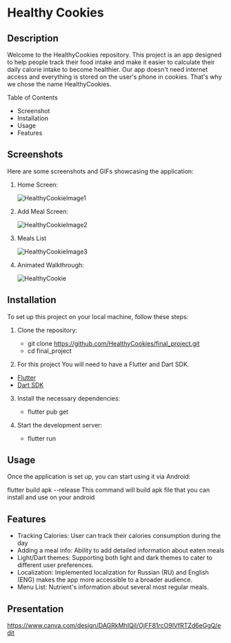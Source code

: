 # Healthy Cookies

## Description

Welcome to the HealthyCookies repository.
This project is an app designed to help people track their food intake and make it easier to calculate their daily calorie intake to become healthier.
Our app doesn't need internet access and everything is stored on the user's phone in cookies. That's why we chose the name HealthyCookies.

Table of Contents

- Screenshot
- Installation
- Usage
- Features

## Screenshots

Here are some screenshots and GIFs showcasing the application:

1. Home Screen:
   
   ![HealthyCookieImage1](https://github.com/user-attachments/assets/f1bb8e2f-39fc-4798-aace-541f53615803)

3. Add Meal Screen:
   
   ![HealthyCookieImage2](https://github.com/user-attachments/assets/14c561cf-9e1c-4b87-b48f-962d8dadd794)

5. Meals List
   
   ![HealthyCookieImage3](https://github.com/user-attachments/assets/a323dd21-86a1-4ea6-b626-53428d718b20)

7. Animated Walkthrough:
   
   ![HealthyCookie](https://github.com/user-attachments/assets/967be911-6bdf-4de8-99e8-8ad1637aa675)


## Installation

To set up this project on your local machine, follow these steps:

1. Clone the repository:
    
    - git clone https://github.com/HealthyCookies/final_project.git
    - cd final_project

2. For this project You will need to have a Flutter and Dart SDK.

  - [Flutter]([https://docs.flutter.dev/get-started/codelab](https://docs.flutter.dev/get-started/install))
  - [Dart SDK]([https://docs.flutter.dev/cookbook](https://dart.dev/get-dart))
    
3. Install the necessary dependencies:

    - flutter pub get
    
5. Start the development server:
    
    - flutter run

## Usage

Once the application is set up, you can start using it via Android:
   
   flutter build apk --release
   This command will build apk file that you can install and use on your android

## Features

- Tracking Calories: User can track their calories consumption during the day
- Adding a meal info: Ability to add detailed information about eaten meals
- Light/Dart themes: Supporting both light and dark themes to cater to different user preferences. 
- Localization: Implemented localization for Russian (RU) and English (ENG) makes the app more accessible to a broader audience. 
- Menu List: Nutrient's information about several most regular meals.

## Presentation
https://www.canva.com/design/DAGRkMhIQiI/OjFF81rcO9lVfRTZd6eGgQ/edit
